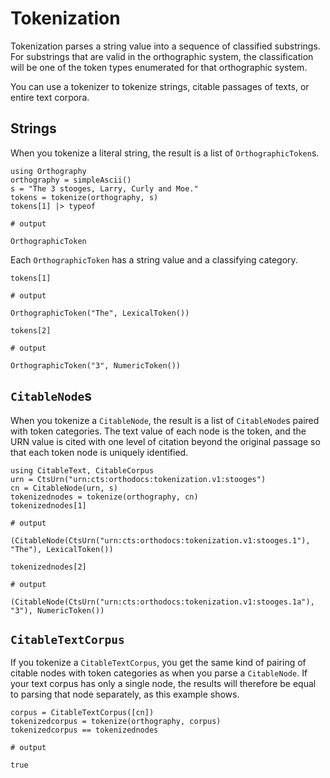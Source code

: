 

# Tokenization

Tokenization parses a string value into a sequence of classified substrings.  For substrings that are valid in the orthographic system, the classification will be one of the token types enumerated for that orthographic system.

You can use a tokenizer to tokenize strings, citable passages of texts, or entire text corpora.

## Strings

When you tokenize a literal string, the result is a list of `OrthographicToken`s.

```jldoctest simpleseries
using Orthography
orthography = simpleAscii()
s = "The 3 stooges, Larry, Curly and Moe."
tokens = tokenize(orthography, s)
tokens[1] |> typeof 

# output

OrthographicToken
```

Each `OrthographicToken` has a string value and a classifying category.



```jldoctest simpleseries
tokens[1]

# output

OrthographicToken("The", LexicalToken())
```

```jldoctest simpleseries
tokens[2]

# output

OrthographicToken("3", NumericToken())
```

## `CitableNode`s

When you tokenize a `CitableNode`, the result is a list of `CitableNode`s paired with token categories.  The text value of each node is the token, and the URN value is cited with one level of citation beyond the original passage so that each token node is uniquely identified.


```jldoctest simpleseries
using CitableText, CitableCorpus
urn = CtsUrn("urn:cts:orthodocs:tokenization.v1:stooges")
cn = CitableNode(urn, s)
tokenizednodes = tokenize(orthography, cn)
tokenizednodes[1]

# output

(CitableNode(CtsUrn("urn:cts:orthodocs:tokenization.v1:stooges.1"), "The"), LexicalToken())
```


```jldoctest simpleseries
tokenizednodes[2]

# output

(CitableNode(CtsUrn("urn:cts:orthodocs:tokenization.v1:stooges.1a"), "3"), NumericToken())
```


## `CitableTextCorpus`

If you tokenize a `CitableTextCorpus`, you get the same kind of pairing of citable nodes with token categories as when you parse a `CitableNode`.  If your text corpus has only a single node, the results will therefore be equal to parsing that node separately, as this example shows.

```jldoctest simpleseries
corpus = CitableTextCorpus([cn])
tokenizedcorpus = tokenize(orthography, corpus)
tokenizedcorpus == tokenizednodes

# output

true
```